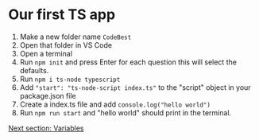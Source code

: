 # Our first TS app

1. Make a new folder name `CodeBest` 
1. Open that folder in VS Code
1. Open a terminal
1. Run `npm init` and press Enter for each question this will select the defaults.
1. Run `npm i ts-node typescript`
1. Add `"start": "ts-node-script index.ts"` to the "script" object in your
   package.json file
1. Create a index.ts file and add `console.log("hello world")`
1. Run `npm run start` and "hello world" should print in the terminal.


[Next section: Variables](/notes/week2/variables.md)
